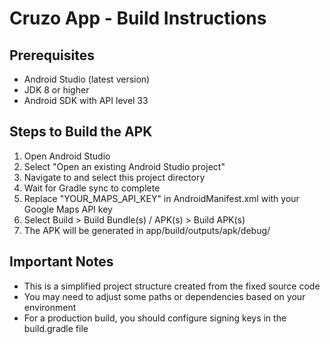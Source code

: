 # Cruzo App - Build Instructions

## Prerequisites
- Android Studio (latest version)
- JDK 8 or higher
- Android SDK with API level 33

## Steps to Build the APK

1. Open Android Studio
2. Select "Open an existing Android Studio project"
3. Navigate to and select this project directory
4. Wait for Gradle sync to complete
5. Replace "YOUR_MAPS_API_KEY" in AndroidManifest.xml with your Google Maps API key
6. Select Build > Build Bundle(s) / APK(s) > Build APK(s)
7. The APK will be generated in app/build/outputs/apk/debug/

## Important Notes
- This is a simplified project structure created from the fixed source code
- You may need to adjust some paths or dependencies based on your environment
- For a production build, you should configure signing keys in the build.gradle file
